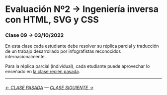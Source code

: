 # Evaluación Nº2 → Ingeniería inversa con HTML, SVG y CSS

### Clase 09 → 03/10/2022

En esta clase cada estudiante debe resolver su réplica parcial y traducción de un trabajo desarrollado por infografistas reconocidos internacionalmente.

Para la réplica parcial (individual), cada etudiante puede aprovechar lo enseñado en [la clase recién pasada](https://github.com/profesorfaco/dno075-2022-2/tree/main/clase-08).

- - - - - - - - - - - - -

###### [← CLASE PASADA](https://github.com/profesorfaco/dno075-2022-2/tree/main/clase-08) — [CLASE SIGUIENTE →](https://github.com/profesorfaco/dno075-2022-2/tree/main/clase-11) 

